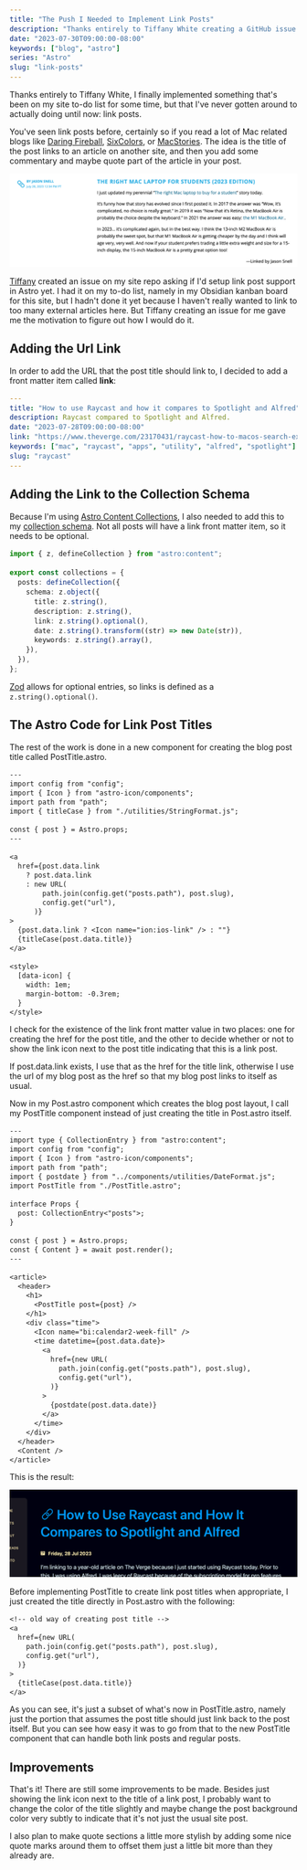 ```yaml
---
title: "The Push I Needed to Implement Link Posts"
description: "Thanks entirely to Tiffany White creating a GitHub issue on my site repo, I finally implemented something that's been on my site to-do list for some time, but that I've never gotten around to actually doing until now: link posts."
date: "2023-07-30T09:00:00-08:00"
keywords: ["blog", "astro"]
series: "Astro"
slug: "link-posts"
---
```


Thanks entirely to Tiffany White, I finally implemented something that's been on my site to-do list for some time, but that I've never gotten around to actually doing until now: link posts.

You've seen link posts before, certainly so if you read a lot of Mac related blogs like [Daring Fireball](https://daringfireball.net), [SixColors](https://sixcolors.com), or [MacStories](https://www.macstories.net). The idea is the title of the post links to an article on another site, and then you add some commentary and maybe quote part of the article in your post.

[![A link post on SixColors](../../assets/images/posts/SixColorsLinkPost-EDA8EA55-4DF2-41CD-8A78-88C1277FBDA4.png)](/images/posts/SixColorsLinkPost-EDA8EA55-4DF2-41CD-8A78-88C1277FBDA4.png)

[Tiffany](https://github.com/twhite96) created an issue on my site repo asking if I'd setup link post support in Astro yet. I had it on my to-do list, namely in my Obsidian kanban board for this site, but I hadn't done it yet because I haven't really wanted to link to too many external articles here. But Tiffany creating an issue for me gave me the motivation to figure out how I would do it.

## Adding the Url Link

In order to add the URL that the post title should link to, I decided to add a front matter item called **link**:

```yaml
---
title: "How to use Raycast and how it compares to Spotlight and Alfred"
description: Raycast compared to Spotlight and Alfred.
date: "2023-07-28T09:00:00-08:00"
link: "https://www.theverge.com/23170431/raycast-how-to-macos-search-extensions-alfred-spotlight"
keywords: ["mac", "raycast", "apps", "utility", "alfred", "spotlight"]
slug: "raycast"
---
```

## Adding the Link to the Collection Schema

Because I'm using [Astro Content Collections](https://docs.astro.build/en/guides/content-collections/), I also needed to add this to my [collection schema](https://docs.astro.build/en/guides/content-collections/#defining-a-collection-schema). Not all posts will have a link front matter item, so it needs to be optional.

```ts title="src/content/config.ts"
import { z, defineCollection } from "astro:content";

export const collections = {
  posts: defineCollection({
    schema: z.object({
      title: z.string(),
      description: z.string(),
      link: z.string().optional(),
      date: z.string().transform((str) => new Date(str)),
      keywords: z.string().array(),
    }),
  }),
};

```

[Zod](https://docs.astro.build/en/guides/content-collections/#defining-datatypes-with-zod) allows for optional entries, so links is defined as a `z.string().optional()`.

## The Astro Code for Link Post Titles

The rest of the work is done in a new component for creating the blog post title called PostTitle.astro.

```astro title="src/components/PostTitle.astro"
---
import config from "config";
import { Icon } from "astro-icon/components";
import path from "path";
import { titleCase } from "./utilities/StringFormat.js";

const { post } = Astro.props;
---

<a
  href={post.data.link
    ? post.data.link
    : new URL(
        path.join(config.get("posts.path"), post.slug),
        config.get("url"),
      )}
>
  {post.data.link ? <Icon name="ion:ios-link" /> : ""}
  {titleCase(post.data.title)}
</a>

<style>
  [data-icon] {
    width: 1em;
    margin-bottom: -0.3rem;
  }
</style>
```

I check for the existence of the link front matter value in two places: one for creating the href for the post title, and the other to decide whether or not to show the link icon next to the post title indicating that this is a link post.

If post.data.link exists, I use that as the href for the title link, otherwise I use the url of my blog post as the href so that my blog post links to itself as usual.

Now in my Post.astro component which creates the blog post layout, I call my PostTitle component instead of just creating the title in Post.astro itself.

```astro title="src/components/Post.astro"
---
import type { CollectionEntry } from "astro:content";
import config from "config";
import { Icon } from "astro-icon/components";
import path from "path";
import { postdate } from "../components/utilities/DateFormat.js";
import PostTitle from "./PostTitle.astro";

interface Props {
  post: CollectionEntry<"posts">;
}

const { post } = Astro.props;
const { Content } = await post.render();
---

<article>
  <header>
    <h1>
      <PostTitle post={post} />
    </h1>
    <div class="time">
      <Icon name="bi:calendar2-week-fill" />
      <time datetime={post.data.date}>
        <a
          href={new URL(
            path.join(config.get("posts.path"), post.slug),
            config.get("url"),
          )}
        >
          {postdate(post.data.date)}
        </a>
      </time>
    </div>
  </header>
  <Content />
</article>
```

This is the result:

[![A link post on scottwillsey.com](../../assets/images/posts/MyLinkPost-1AE68B36-13DD-4184-B02D-758980D93F16.png)](/images/posts/MyLinkPost-1AE68B36-13DD-4184-B02D-758980D93F16.png)

Before implementing PostTitle to create link post titles when appropriate, I just created the title directly in Post.astro with the following:

```astro
<!-- old way of creating post title -->
<a
  href={new URL(
    path.join(config.get("posts.path"), post.slug),
    config.get("url"),
  )}
>
  {titleCase(post.data.title)}
</a>
```

As you can see, it's just a subset of what's now in PostTitle.astro, namely just the portion that assumes the post title should just link back to the post itself. But you can see how easy it was to go from that to the new PostTitle component that can handle both link posts and regular posts.

## Improvements

That's it! There are still some improvements to be made. Besides just showing the link icon next to the title of a link post, I probably want to change the color of the title slightly and maybe change the post background color very subtly to indicate that it's not just the usual site post.

I also plan to make quote sections a little more stylish by adding some nice quote marks around them to offset them just a little bit more than they already are.
